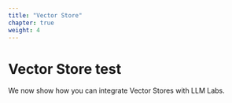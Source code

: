 ```yaml
---
title: "Vector Store"
chapter: true
weight: 4
---
```


# Vector Store test

We now show how you can integrate Vector Stores with LLM Labs.
<br>

